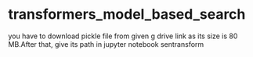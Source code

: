 # transformers_model_based_search

you have to download pickle file from given g drive link as its size is 80 MB.After that, give its path in jupyter notebook sentransform


